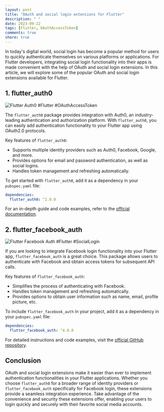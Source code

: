 ```yaml
---
layout: post
title: "OAuth and social login extensions for Flutter"
description: " "
date: 2023-09-22
tags: [Flutter, OAuthAccessToken]
comments: true
share: true
---
```


In today's digital world, social login has become a popular method for users to quickly authenticate themselves on various platforms or applications. For Flutter developers, integrating social login functionality into their apps is made convenient with the help of OAuth and social login extensions. In this article, we will explore some of the popular OAuth and social login extensions available for Flutter.

## 1. flutter_auth0

![Flutter Auth0](https://i.imgur.com/IikzOUe.jpg) #Flutter #OAuthAccessToken

The `flutter_auth0` package provides integration with Auth0, an industry-leading authentication and authorization platform. With `flutter_auth0`, you can easily add authentication functionality to your Flutter app using OAuth2.0 protocols.

Key features of `flutter_auth0`:
- Supports multiple identity providers such as Auth0, Facebook, Google, and more.
- Provides options for email and password authentication, as well as social logins.
- Handles token management and refreshing automatically.

To get started with `flutter_auth0`, add it as a dependency in your `pubspec.yaml` file:

```yaml
dependencies:
  flutter_auth0: ^2.0.0
```

For an in-depth guide and code examples, refer to the [official documentation](https://pub.dev/packages/flutter_auth0).

## 2. flutter_facebook_auth

![Flutter Facebook Auth](https://i.imgur.com/34yfmu0.jpg) #Flutter #SocialLogin

If you are looking to integrate Facebook login functionality into your Flutter app, `flutter_facebook_auth` is a great choice. This package allows users to authenticate with Facebook and obtain access tokens for subsequent API calls.

Key features of `flutter_facebook_auth`:
- Simplifies the process of authenticating with Facebook.
- Handles token management and refreshing automatically.
- Provides options to obtain user information such as name, email, profile picture, etc.

To include `flutter_facebook_auth` in your project, add it as a dependency in your `pubspec.yaml` file:

```yaml
dependencies:
  flutter_facebook_auth: ^4.0.0
```

For detailed instructions and code examples, visit the [official GitHub repository](https://github.com/leocavalcante/flutter_facebook_auth).

## Conclusion

OAuth and social login extensions make it easier than ever to implement authentication functionalities in your Flutter applications. Whether you choose `flutter_auth0` for a broader range of identity providers or `flutter_facebook_auth` specifically for Facebook login, these extensions provide a seamless integration experience. Take advantage of the convenience and security these extensions offer, enabling your users to login quickly and securely with their favorite social media accounts.